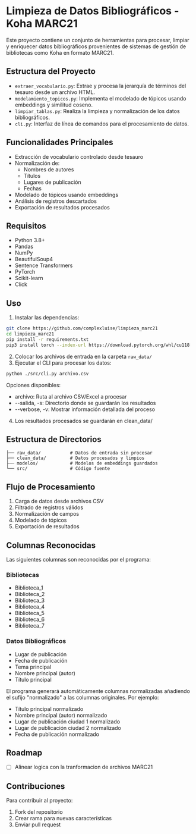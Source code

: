 # Limpieza de Datos Bibliográficos - Koha MARC21

Este proyecto contiene un conjunto de herramientas para procesar, limpiar y enriquecer datos bibliográficos provenientes de sistemas de gestión de bibliotecas como Koha en formato MARC21.

## Estructura del Proyecto

- `extraer_vocabulario.py`: Extrae y procesa la jerarquía de términos del tesauro desde un archivo HTML.
- `modelamiento_topicos.py`: Implementa el modelado de tópicos usando embeddings y similitud coseno.
- `limpiar_tablas.py`: Realiza la limpieza y normalización de los datos bibliográficos.
- `cli.py`: Interfaz de línea de comandos para el procesamiento de datos.

## Funcionalidades Principales

- Extracción de vocabulario controlado desde tesauro
- Normalización de:
  - Nombres de autores
  - Títulos
  - Lugares de publicación 
  - Fechas
- Modelado de tópicos usando embeddings
- Análisis de registros descartados
- Exportación de resultados procesados

## Requisitos

- Python 3.8+
- Pandas
- NumPy
- BeautifulSoup4
- Sentence Transformers
- PyTorch
- Scikit-learn
- Click

## Uso

1. Instalar las dependencias:

```bash
git clone https://github.com/complexluise/limpieza_marc21
cd limpieza_marc21
pip install -r requirements.txt
pip3 install torch --index-url https://download.pytorch.org/whl/cu118
```
2. Colocar los archivos de entrada en la carpeta `raw_data/`
3. Ejecutar el CLI para procesar los datos:
```bash
python ./src/cli.py archivo.csv
```
Opciones disponibles:

- archivo: Ruta al archivo CSV/Excel a procesar
- --salida, -s: Directorio donde se guardarán los resultados
- --verbose, -v: Mostrar información detallada del proceso
4. Los resultados procesados se guardarán en clean_data/

## Estructura de Directorios
```
├── raw_data/           # Datos de entrada sin procesar
├── clean_data/         # Datos procesados y limpios
├── modelos/            # Modelos de embeddings guardados
└── src/                # Código fuente
```
## Flujo de Procesamiento
1. Carga de datos desde archivos CSV
2. Filtrado de registros válidos
3. Normalización de campos
4. Modelado de tópicos
5. Exportación de resultados

## Columnas Reconocidas

Las siguientes columnas son reconocidas por el programa:

### Bibliotecas
- Biblioteca_1
- Biblioteca_2
- Biblioteca_3
- Biblioteca_4
- Biblioteca_5
- Biblioteca_6
- Biblioteca_7

### Datos Bibliográficos
- Lugar de publicación
- Fecha de publicación
- Tema principal
- Nombre principal (autor)
- Título principal

El programa generará automáticamente columnas normalizadas añadiendo el sufijo "normalizado" a las columnas originales. Por ejemplo:
- Título principal normalizado
- Nombre principal (autor) normalizado
- Lugar de publicación ciudad 1 normalizado
- Lugar de publicación ciudad 2 normalizado
- Fecha de publicación normalizado

## Roadmap
- [ ] Alinear logica con la tranformacion de archivos MARC21

## Contribuciones
Para contribuir al proyecto:

1. Fork del repositorio
2. Crear rama para nuevas características
3. Enviar pull request